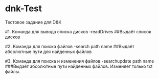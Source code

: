 # dnk-Test
Тестовое задание для D&amp;K

#1. Команда для вывода списка дисков -readDrives
##Выдаёт список дисков

#2. Команда для поиска файлов -search path name
##Выдаёт абсолютные пути для найденных файлов

#3. Команда для поиска и изменения файлов -searchupdate path name
###Выдаёт абсолютные пути найденных файлов. 
Изменяет только txt файлы.
